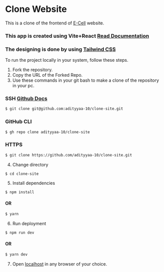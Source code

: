 # Clone Website

This is a clone of the frontend of <a href="https://www.e-cell.in/">E-Cell</a> website.

### This app is created using Vite+React [Read Documentation](https://vitejs.dev/guide/)
### The designing is done by using [Tailwind CSS](https://tailwindcss.com)

To run the project locally in your system, follow these steps.

1. Fork the repository.
2. Copy the URL of the Forked Repo.
3. Use these commands in your git bash to make a clone of the repository in your pc.

### SSH  [Github Docs](https://docs.github.com/en/authentication/connecting-to-github-with-ssh)

```bash
$ git clone git@github.com:adityyaa-10/clone-site.git
```


### GitHub CLI

```bash
$ gh repo clone adityyaa-10/clone-site
```

### HTTPS

```bash
$ git clone https://github.com/adityyaa-10/clone-site.git
```

4. Change directory

```
$ cd clone-site
```

5. Install dependencies 

```bash 
$ npm install
```

#### OR
```bash 
$ yarn
```



6. Run deployment 

```bash 
$ npm run dev
```

#### OR

```bash 
$ yarn dev
```
7. Open [localhost](http://localhost:5173/) in any browser of your choice.
